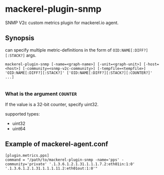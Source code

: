 mackerel-plugin-snmp
=====================

SNMP V2c custom metrics plugin for mackerel.io agent.

## Synopsis
can specify multiple metric-definitions in the form of `OID:NAME[:DIFF?][:STACK?]` args.

```shell
mackerel-plugin-snmp [-name=<graph-name>] [-unit=<graph-unit>] [-host=<host>] [-community=<snmp-v2c-community>] [-tempfile=<tempfile>] 'OID:NAME[:DIFF?][:STACK?]' ['OID:NAME[:DIFF?][:STACK?][:COUNTER?]' ...]
 
```

### What is the argument `COUNTER`

If the value is a 32-bit counter, specify uint32.

supported types:

- uint32
- uint64

## Example of mackerel-agent.conf

```
[plugin.metrics.pps]
command = "/path/to/mackerel-plugin-snmp -name='pps' -community='private' '.1.3.6.1.2.1.31.1.1.1.7.2:eth01in:1:0' '.1.3.6.1.2.1.31.1.1.1.11.2:eth01out:1:0'"
```

